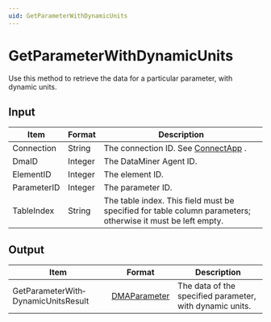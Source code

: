 ```yaml
---
uid: GetParameterWithDynamicUnits
---
```


# GetParameterWithDynamicUnits

Use this method to retrieve the data for a particular parameter, with dynamic units.

## Input

| Item        | Format  | Description                                                                                                 |
|-------------|---------|-------------------------------------------------------------------------------------------------------------|
| Connection  | String  | The connection ID. See [ConnectApp](xref:ConnectApp) .                            |
| DmaID       | Integer | The DataMiner Agent ID.                                                                                     |
| ElementID   | Integer | The element ID.                                                                                             |
| ParameterID | Integer | The parameter ID.                                                                                           |
| TableIndex  | String  | The table index. This field must be specified for table column parameters; otherwise it must be left empty. |

## Output

| Item                                | Format                                                   | Description                                              |
|-------------------------------------|----------------------------------------------------------|----------------------------------------------------------|
| GetParameterWith­DynamicUnitsResult | [DMAParameter](xref:DMAParameter) | The data of the specified parameter, with dynamic units. |

